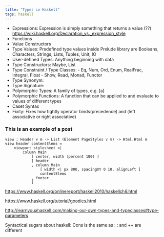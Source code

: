 ```yaml
---
title: "Types in Haskell"
tags: haskell
---
```


- Expressions: Expression is simply something that returns a value (??)
https://wiki.haskell.org/Declaration_vs._expression_style
- Functions
- Value Constructors
- Type Values: Predefined type values inside Prelude library are Booleans, Characters, Strings, Lists, Tuples, Unit, IO 
- User-defined Types: Anything beginning with data
- Type Constructors: Maybe, List 
- Type Constraint / Type Classes: 
        - Eq, Num, Ord, Enum, RealFrac, Integral, Float
        - Show, Read, Monad, Functor
- Type Synonym: 
- Type Signature:
- Polymorphic Types: A family of types, e.g. [a]
- Polymorphic Functions: A function that can be applied to and evaluate to values of different types
- Caset Syntax
- Fixity: Fixes how tightly operator binds(precedence) and (left associative or right associative)
### This is an example of a post


```
view : Header v m -> List (Element PageStyles v m) -> Html.Html m
view header contentElems =
    viewport stylesheet <|
        column Main
            [ center, width (percent 100) ]
            [ header
            , column Main
                [ width <| px 800, spacingXY 0 10, alignLeft ]
                contentElems
            , footer
            ]
```

https://www.haskell.org/onlinereport/haskell2010/haskellch6.html

https://www.haskell.org/tutorial/goodies.html

http://learnyouahaskell.com/making-our-own-types-and-typeclasses#type-parameters

Syntactical sugars about haskell:
Cons is the same as : 
: and ++ are different 